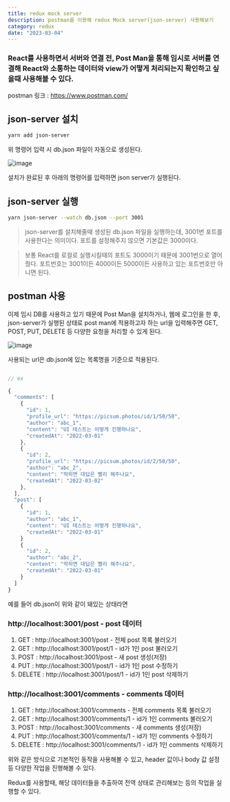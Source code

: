 ```yaml
---
title: redux mock server
description: postman을 이용해 redux Mock server(json-server) 사용해보기
category: redux
date: "2023-03-04"
---
```


### React를 사용하면서 서버와 연결 전, Post Man을 통해 임시로 서버를 연결해 React와 소통하는 데이터와 view가 어떻게 처리되는지 확인하고 싶을때 사용해볼 수 있다.

postman 링크 : https://www.postman.com/

## json-server 설치

```bash
yarn add json-server
```

위 명령어 입력 시 db.json 파일이 자동으로 생성된다.

![image](https://img1.daumcdn.net/thumb/R1280x0/?scode=mtistory2&fname=https%3A%2F%2Fblog.kakaocdn.net%2Fdn%2Fle0HO%2FbtrMjcfRkOG%2FPMsBpdgzHf6545oXRlN8BK%2Fimg.png)

설치가 완료된 후 아래의 명령어를 입력하면 json server가 실행된다.

## json-server 실행

```bash
yarn json-server --watch db.json --port 3001
```

> json-server를 설치해줄때 생성된 db.json 파일을 실행하는데, 3001번 포트를 사용한다는 의미이다. 포트를 설정해주지 않으면 기본값은 3000이다.

> 보통 React를 로컬로 실행시킬때의 포트도 3000이기 때문에 3001번으로 열어줬다. 포트번호는 3001이든 4000이든 5000이든 사용하고 있는 포트번호만 아니면 된다.

## postman 사용

이제 임시 DB를 사용하고 있기 때문에 Post Man을 설치하거나, 웹에 로그인을 한 후, json-server가 실행된 상태로 post man에 적용하고자 하는 url을 입력해주면 GET, POST, PUT, DELETE 등 다양한 요청을 처리할 수 있게 된다.

![image](https://img1.daumcdn.net/thumb/R1280x0/?scode=mtistory2&fname=https%3A%2F%2Fblog.kakaocdn.net%2Fdn%2Fl4yDj%2FbtrMkdzirLp%2FweLBKktEnHFX5QcT4NHTK1%2Fimg.png)

사용되는 url은 db.json에 있는 목록명을 기준으로 적용된다.

```javascript

// ex

{
  "comments": [
    {
      "id": 1,
      "profile_url": "https://picsum.photos/id/1/50/50",
      "author": "abc_1",
      "content": "UI 테스트는 어떻게 진행하나요",
      "createdAt": "2022-03-01"
    },
    {
      "id": 2,
      "profile_url": "https://picsum.photos/id/2/50/50",
      "author": "abc_2",
      "content": "막히면 대답은 빨리 해주나요",
      "createdAt": "2022-03-02"
    },
  ],
  "post": [
    {
      "id": 1,
      "author": "abc_1",
      "content": "UI 테스트는 어떻게 진행하나요",
      "createdAt": "2022-03-01"
    }
    {
      "id": 2,
      "author": "abc_2",
      "content": "막히면 대답은 빨리 해주나요",
      "createdAt": "2022-03-01"
    }
  ]
}

```

예를 들어 db.json이 위와 같이 돼있는 상태라면

### http://localhost:3001/post - post 데이터

1. GET : http://localhost:3001/post - 전체 post 목록 불러오기
2. GET : http://localhost:3001/post/1 - id가 1인 post 불러오기
3. POST : http://localhost:3001/post - 새 post 생성(저장)
4. PUT : http://localhost:3001/post/1 - id가 1인 post 수정하기
5. DELETE : http://localhost:3001/post/1 - id가 1인 post 삭제하기

### http://localhost:3001/comments - comments 데이터

1. GET : http://localhost:3001/comments - 전체 comments 목록 불러오기
2. GET : http://localhost:3001/comments/1 - id가 1인 comments 불러오기
3. POST : http://localhost:3001/comments - 새 comments 생성(저장)
4. PUT : http://localhost:3001/comments/1 - id가 1인 comments 수정하기
5. DELETE : http://localhost:3001/comments/1 - id가 1인 comments 삭제하기

위와 같은 방식으로 기본적인 동작을 사용해볼 수 있고, header 값이나 body 값 설정 등 다양한 작업을 진행해볼 수 있다.

Redux를 사용할때, 해당 데이터들을 추출하여 전역 상태로 관리해보는 등의 작업을 실행할 수 있다.
